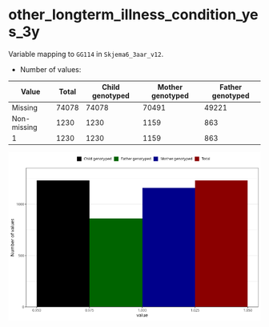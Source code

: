 # other_longterm_illness_condition_yes_3y
Variable mapping to `GG114` in `Skjema6_3aar_v12`.
- Number of values:

| Value | Total | Child genotyped | Mother genotyped | Father genotyped |
| ----- | ----- | --------------- | ---------------- | ---------------- |
| Missing | 74078 | 74078 | 70491 | 49221 |
| Non-missing | 1230 | 1230 | 1159 | 863 |
| 1 | 1230 | 1230 | 1159 | 863 |



![](other_longterm_illness_condition_yes_3y_n.png)



